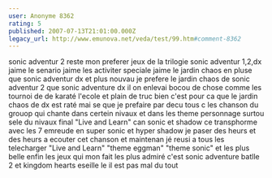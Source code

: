```yaml
---
user: Anonyme 8362
rating: 5
published: 2007-07-13T21:01:00.000Z
legacy_url: http://www.emunova.net/veda/test/99.htm#comment-8362
---
```

sonic adventur 2 reste mon preferer jeux de la trilogie sonic adventur 1,2,dx jaime le senario jaime les activiter speciale jaime le jardin chaos en pluse que sonic adventur dx et plus nouvau je prefere le jardin chaos de sonic adventur 2 que sonic adventure dx il on enlevai bocou de chose comme les tournoi de de karaté l'ecole et plain de truc bien c'est pour ca que le jardin chaos de dx est raté mai se que je prefaire par decu tous c les chanson du grouop qui chante dans certein nivaux et dans les theme personnage surtou sele du nivaux final "Live and Learn" can sonic et shadow ce transphorme avec les 7 emreude en super sonic et hyper shadow je paser des heurs et des heurs a ecouter cet chanson et maintenan jé reusi a tous les telecharger "Live and Learn" "theme eggman" 
"theme sonic" et les plus belle enfin les jeux qui mon fait les plus admiré c'est sonic adventure batlle 2 et kingdom hearts eseille le il est pas mal du tout
